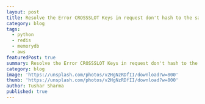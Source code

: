 ```yaml
---
layout: post
title: Resolve the Error CROSSSLOT Keys in request don't hash to the same slot
category: blog
tags:
  - python
  - redis
  - memorydb
  - aws
featuredPost: true
summary: Resolve the Error CROSSSLOT Keys in request don't hash to the same slot
category: blog
image: 'https://unsplash.com/photos/v2HgNzRDfII/download?w=800'
thumb: 'https://unsplash.com/photos/v2HgNzRDfII/download?w=800'
author: Tushar Sharma
published: true
---
```

